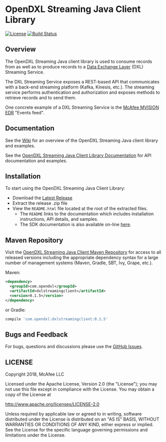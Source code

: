 # OpenDXL Streaming Java Client Library

[![License](https://img.shields.io/badge/License-Apache%202.0-blue.svg)](https://opensource.org/licenses/Apache-2.0)
[![Build Status](https://github.com/opendxl/opendxl-streaming-client-java/workflows/build/badge.svg?branch=master)](https://github.com/opendxl/opendxl-streaming-client-java/actions)

## Overview

The OpenDXL Streaming Java client library is used to consume records
from as well as to produce records to a
[Data Exchange Layer](http://www.mcafee.com/us/solutions/data-exchange-layer.aspx)
(DXL) Streaming Service.

The DXL Streaming Service exposes a REST-based API that communicates with a
back-end streaming platform (Kafka, Kinesis, etc.). The streaming service
performs authentication and authorization and exposes methods to retrieve records and to send them.

One concrete example of a DXL Streaming Service is the
[McAfee MVISION EDR](https://www.mcafee.com/enterprise/en-us/products/investigator.html)
"Events feed".

## Documentation

See the
[Wiki](https://github.com/opendxl/opendxl-streaming-client-java/wiki)
for an overview of the OpenDXL Streaming Java client library and
examples.

See the
[OpenDXL Streaming Java Client Library Documentation](https://opendxl.github.io/opendxl-streaming-client-java/docs/index.html)
for API documentation and examples.

## Installation

To start using the OpenDXL Streaming Java Client Library:

* Download the [Latest Release](https://github.com/opendxl/opendxl-streaming-client-java/releases/latest)
* Extract the release .zip file
* View the `README.html` file located at the root of the extracted files.
  * The `README` links to the documentation which includes installation instructions, API details, and samples.
  * The SDK documentation is also available on-line [here](https://opendxl.github.io/opendxl-streaming-client-java/docs/javadoc/index.html).

## Maven Repository

Visit the [OpenDXL Streaming Java Client Maven Repository](https://search.maven.org/artifact/com.opendxl/dxlstreaming) for
access to all released versions including the appropriate dependency syntax for a large number of management 
systems (Maven, Gradle, SBT, Ivy, Grape, etc.).

Maven:

```xml
<dependency>
  <groupId>com.opendxl</groupId>
  <artifactId>dxlstreamingclient</artifactId>
  <version>0.1.5</version>
</dependency>
```
or Gradle:
```groovy
compile 'com.opendxl:dxlstreamingclient:0.1.5'
```

## Bugs and Feedback

For bugs, questions and discussions please use the
[GitHub Issues](https://github.com/opendxl/opendxl-streaming-client-java/issues).

## LICENSE

Copyright 2018, McAfee LLC

Licensed under the Apache License, Version 2.0 (the "License"); you may not use
this file except in compliance with the License. You may obtain a copy of the
License at

http://www.apache.org/licenses/LICENSE-2.0

Unless required by applicable law or agreed to in writing, software distributed
under the License is distributed on an "AS IS" BASIS, WITHOUT WARRANTIES OR
CONDITIONS OF ANY KIND, either express or implied. See the License for the
specific language governing permissions and limitations under the License.

